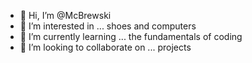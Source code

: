 - 👋 Hi, I’m @McBrewski
- 👀 I’m interested in ... shoes and computers
- 🌱 I’m currently learning ... the fundamentals of coding
- 💞️ I’m looking to collaborate on ... projects

<!---
McBrewski/McBrewski is a ✨ special ✨ repository because its `README.md` (this file) appears on your GitHub profile.
You can click the Preview link to take a look at your changes.
--->
